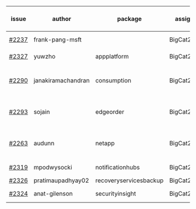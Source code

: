 | issue | author | package | assignee | bot advice | created date of issue | target release date | date from target |
| ------ | ------ | ------ | ------ | ------ | ------ | ------ | :-----: |
| [#2237](https://github.com/Azure/sdk-release-request/issues/2237) | frank-pang-msft |   | BigCat20196 | new comment.  <br> | 11-19 | 12-02 |   |
| [#2327](https://github.com/Azure/sdk-release-request/issues/2327) | yuwzho | appplatform | BigCat20196 | new issue ! <br> | 12-22 | 01-17 |   |
| [#2290](https://github.com/Azure/sdk-release-request/issues/2290) | janakiramachandran | consumption | BigCat20196 | new comment.  <br> release date < 2 ! <br> | 12-08 | 12-22 | 0 |
| [#2293](https://github.com/Azure/sdk-release-request/issues/2293) | sojain | edgeorder | BigCat20196 | new comment.  <br> release date < 2 ! <br> | 12-09 | 12-23 | 0 |
| [#2263](https://github.com/Azure/sdk-release-request/issues/2263) | audunn | netapp | BigCat20196 | new comment.  <br> release date < 2 ! <br> | 11-26 | 12-20 | -2 |
| [#2319](https://github.com/Azure/sdk-release-request/issues/2319) | mpodwysocki | notificationhubs | BigCat20196 | new comment.  <br> | 12-17 | 01-03 |   |
| [#2326](https://github.com/Azure/sdk-release-request/issues/2326) | pratimaupadhyay02 | recoveryservicesbackup | BigCat20196 |   | 12-21 | 01-04 |   |
| [#2324](https://github.com/Azure/sdk-release-request/issues/2324) | anat-gilenson | securityinsight | BigCat20196 | new comment.  <br> | 12-19 | 01-03 |   |
